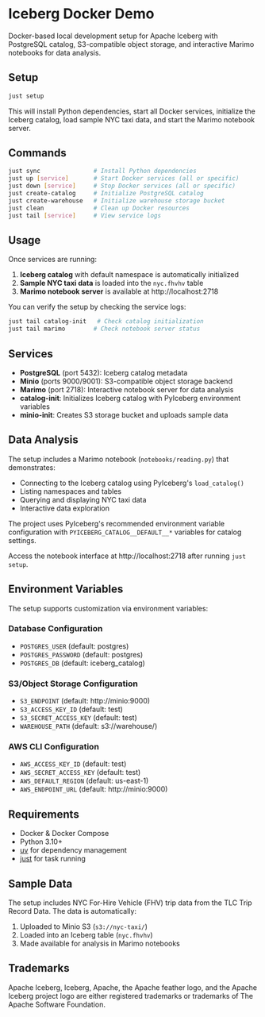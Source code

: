 # Iceberg Docker Demo

Docker-based local development setup for Apache Iceberg with PostgreSQL catalog, S3-compatible object storage, and interactive Marimo notebooks for data analysis.

## Setup

```bash
just setup
```

This will install Python dependencies, start all Docker services, initialize the
Iceberg catalog, load sample NYC taxi data, and start the Marimo notebook server.

## Commands

```bash
just sync               # Install Python dependencies
just up [service]       # Start Docker services (all or specific)
just down [service]     # Stop Docker services (all or specific)
just create-catalog     # Initialize PostgreSQL catalog
just create-warehouse   # Initialize warehouse storage bucket
just clean              # Clean up Docker resources
just tail [service]     # View service logs
```

## Usage

Once services are running:

1. **Iceberg catalog** with default namespace is automatically initialized
2. **Sample NYC taxi data** is loaded into the `nyc.fhvhv` table
3. **Marimo notebook server** is available at http://localhost:2718

You can verify the setup by checking the service logs:

```bash
just tail catalog-init   # Check catalog initialization
just tail marimo        # Check notebook server status
```

## Services

- **PostgreSQL** (port 5432): Iceberg catalog metadata
- **Minio** (ports 9000/9001): S3-compatible object storage backend
- **Marimo** (port 2718): Interactive notebook server for data analysis
- **catalog-init**: Initializes Iceberg catalog with PyIceberg environment variables
- **minio-init**: Creates S3 storage bucket and uploads sample data

## Data Analysis

The setup includes a Marimo notebook (`notebooks/reading.py`) that demonstrates:
- Connecting to the Iceberg catalog using PyIceberg's `load_catalog()`
- Listing namespaces and tables
- Querying and displaying NYC taxi data
- Interactive data exploration

The project uses PyIceberg's recommended environment variable configuration with
`PYICEBERG_CATALOG__DEFAULT__*` variables for catalog settings.

Access the notebook interface at http://localhost:2718 after running `just setup`.

## Environment Variables

The setup supports customization via environment variables:

### Database Configuration
- `POSTGRES_USER` (default: postgres)
- `POSTGRES_PASSWORD` (default: postgres)
- `POSTGRES_DB` (default: iceberg_catalog)

### S3/Object Storage Configuration
- `S3_ENDPOINT` (default: http://minio:9000)
- `S3_ACCESS_KEY_ID` (default: test)
- `S3_SECRET_ACCESS_KEY` (default: test)
- `WAREHOUSE_PATH` (default: s3://warehouse/)

### AWS CLI Configuration
- `AWS_ACCESS_KEY_ID` (default: test)
- `AWS_SECRET_ACCESS_KEY` (default: test)
- `AWS_DEFAULT_REGION` (default: us-east-1)
- `AWS_ENDPOINT_URL` (default: http://minio:9000)

## Requirements

- Docker & Docker Compose
- Python 3.10+
- [uv](https://github.com/astral-sh/uv) for dependency management
- [just](https://github.com/casey/just) for task running

## Sample Data

The setup includes NYC For-Hire Vehicle (FHV) trip data from the TLC Trip Record Data. The data is automatically:
1. Uploaded to Minio S3 (`s3://nyc-taxi/`)
2. Loaded into an Iceberg table (`nyc.fhvhv`)
3. Made available for analysis in Marimo notebooks

## Trademarks

Apache Iceberg, Iceberg, Apache, the Apache feather logo, and the Apache Iceberg project logo are either registered trademarks or trademarks of The Apache Software Foundation.
